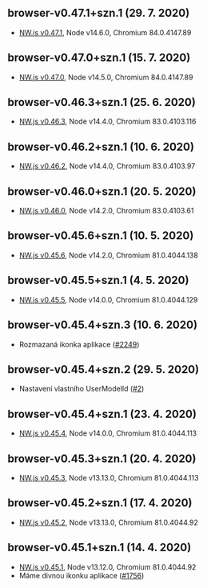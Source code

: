 ﻿## browser-v0.47.1+szn.1 (29. 7. 2020)
- [NW.js v0.47.1](../../CHANGELOG.md#0471-07-24-2020), Node v14.6.0, Chromium 84.0.4147.89
## browser-v0.47.0+szn.1 (15. 7. 2020)
- [NW.js v0.47.0](../../CHANGELOG.md#0470-07-15-2020), Node v14.5.0, Chromium 84.0.4147.89
## browser-v0.46.3+szn.1 (25. 6. 2020)
- [NW.js v0.46.3](../../CHANGELOG.md#0463-06-25-2020), Node v14.4.0, Chromium 83.0.4103.116
## browser-v0.46.2+szn.1 (10. 6. 2020)
- [NW.js v0.46.2](../../CHANGELOG.md#0462-06-07-2020), Node v14.4.0, Chromium 83.0.4103.97
## browser-v0.46.0+szn.1 (20. 5. 2020)
- [NW.js v0.46.0](../../CHANGELOG.md#0460-05-20-2020), Node v14.2.0, Chromium 83.0.4103.61
## browser-v0.45.6+szn.1 (10. 5. 2020)
- [NW.js v0.45.6](../../CHANGELOG.md#0456-05-10-2020), Node v14.2.0, Chromium 81.0.4044.138
## browser-v0.45.5+szn.1 (4. 5. 2020)
- [NW.js v0.45.5](../../CHANGELOG.md#0455-05-04-2020), Node v14.0.0, Chromium 81.0.4044.129
## browser-v0.45.4+szn.3 (10. 6. 2020)
- Rozmazaná ikonka aplikace ([#2249](https://gitlab.seznam.net/sbrowser/software/browser/-/issues/2249))
## browser-v0.45.4+szn.2 (29. 5. 2020)
- Nastavení vlastního UserModelId ([#2](https://gitlab.seznam.net/sbrowser/software/core-nw/-/issues/2))
## browser-v0.45.4+szn.1 (23. 4. 2020)
- [NW.js v0.45.4](../../CHANGELOG.md#0454-04-23-2020), Node v14.0.0, Chromium 81.0.4044.113
## browser-v0.45.3+szn.1 (20. 4. 2020)
- [NW.js v0.45.3](../../CHANGELOG.md#0453-04-19-2020), Node v13.13.0, Chromium 81.0.4044.113
## browser-v0.45.2+szn.1 (17. 4. 2020)
- [NW.js v0.45.2](../../CHANGELOG.md#0452-04-16-2020), Node v13.13.0, Chromium 81.0.4044.92
## browser-v0.45.1+szn.1 (14. 4. 2020)
- [NW.js v0.45.1](../../CHANGELOG.md#0451-04-10-2020), Node v13.12.0, Chromium 81.0.4044.92
- Máme divnou ikonku aplikace ([#1756](https://gitlab.seznam.net/sbrowser/software/browser/issues/1756))
